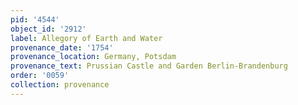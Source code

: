 ```yaml
---
pid: '4544'
object_id: '2912'
label: Allegory of Earth and Water
provenance_date: '1754'
provenance_location: Germany, Potsdam
provenance_text: Prussian Castle and Garden Berlin-Brandenburg
order: '0059'
collection: provenance
---
```

